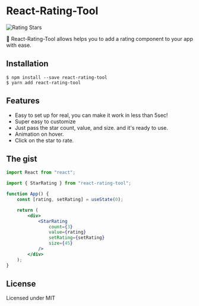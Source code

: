 # React-Rating-Tool

![Rating Stars](http://g.recordit.co/JZKwYl3OEy.gif)

🎉 React-Rating-Tool allows helps you to add a rating component to your app with ease.

## Installation

```
$ npm install --save react-rating-tool
$ yarn add react-rating-tool
```

## Features

-   Easy to set up for real, you can make it work in less than 5sec!
-   Super easy to customize
-   Just pass the star count, value, and size. and it's ready to use.
-   Animation on hover.
-   Click on the star to rate.

## The gist

```jsx
import React from "react";

import { StarRating } from "react-rating-tool";

function App() {
    const [rating, setRating] = useState(0);

    return (
        <div>
            <StarRating
                count={3}
                value={rating}
                setRating={setRating}
                size={45}
            />
        </div>
    );
}
```

## License

Licensed under MIT

